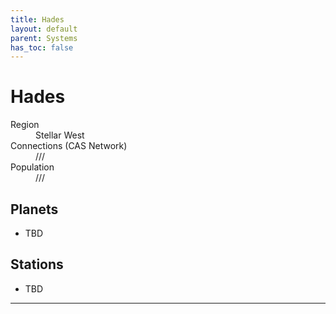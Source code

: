 ```yaml
---
title: Hades
layout: default
parent: Systems
has_toc: false
---
```


# Hades
<dl>
    <dt>Region</dt><dd>Stellar West</dd>
    <dt>Connections (CAS Network)</dt><dd>///</dd>
    <dt>Population</dt><dd>///</dd>
</dl>

## Planets
* TBD

## Stations
* TBD

----
